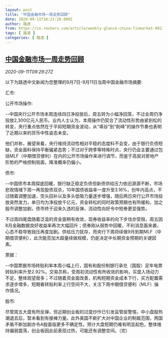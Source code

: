 ```yaml
---
layout: post
title: "中国金融市场一周走势回顾"
date: 2020-09-11T10:23:20.000Z
author: 路透
from: https://cn.reuters.com/article/weekly-glance-china-finmarket-0911-idCNKBS262188
tags: [ 路透 ]
categories: [ 路透 ]
---
```

<!--1599819800000-->
[中国金融市场一周走势回顾](https://cn.reuters.com/article/weekly-glance-china-finmarket-0911-idCNKBS262188)
------

<div>
<div><i>2020-09-11T09:29:27Z</i></div><p>以下为路透中文新闻为您整理的9月7日-9月11日当周中国金融市场摘要:</p><p>汇市:</p><p>公开市场操作:</p><p>--中国央行公开市场本周连续四日净投放后，周五转为小幅净回笼，不过全周仍净投放2,300亿元人民币。业内人士认为，本周操作仍契合了流动性形势由紧到松的转变，央行重点依然在于平抑短期资金波动，从“填谷”到“削峰”的操作节奏也表明了近期以来的货币中性姿态未变。</p><p>他们并称，展望来看，央行维持流动性相对平稳的态度料不会变，由于银行负债短缺，资金面料保持平衡偏紧态势；不过对于跨季等特殊时点，央行仍会主要通过包括MLF（中期借贷便利）在内的公开市场操作来进行调节，而鉴于高层对房地产形势的严格控制局面，降准概率仍偏小。</p><p>债市:</p><p>--中国债市本周探底回暖，银行缺乏稳定负债但新债供给压力依旧源源不断，市场悲观情绪下周一再现股债双杀，10年国债收益率一度升至3.16%，创年内高点，不过随着调整加速，空头回补以及多头低吸力量逐步增强，随后两日央行公开市场投放突然发力，单日均为净投放千亿元，资金转松的同时政策预期也有所缓和，加之股市调整加剧，债市终于迎来久违的反弹，流动性向好令中短券更显强势。</p><p>不过周四尾盘随着泛滥的资金面稍有收敛，现券收益率的向下步伐亦受阻，周五因8月金融数据良好收益率再次大幅回升；债券刚从弱势中回暖，不利消息面来袭，心态不稳导致抛压再度加剧。供给压力犹存，而央行下周将续做9月到期MLF（中期借贷便利），此次能否加大超量续做规模，仍是决定中长期资金预期的关键因素。</p><p>票据：</p><p>--中国票据市场转贴利率本周小幅上行，国有和股份制银行承兑（国股）足年电票转贴利率升至2.92%。交易员称，受周初流动性有所收敛的影响，买盘入场动力不足，整体观望居多；不过随着资金面改善，机构短期资金成本下行，买方配置需求逐步增多，短期看转贴利率上行空间不大，关注下周中期借贷便利（MLF）操作情况。</p><p>股市:</p><p>尽管周五大盘有所反弹，但近期创业板的过度炒作已引发监管层警惕，中小盘股热潮退去后，暂未看到有接棒力量。此外美国不断扩大对中国企业的制裁范围，两国矛盾不断加剧亦令A股面临更多不确定性。预计大盘短期仍难有明显起色，整体维持偏弱震荡，创业板因此前表现过热，可能还有调整空间。（完）</p>
</div>

